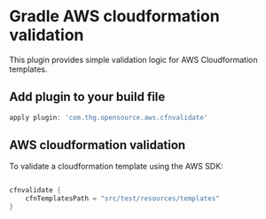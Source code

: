 # Gradle AWS cloudformation validation

This plugin provides simple validation logic for AWS Cloudformation templates.

## Add plugin to your build file
```groovy
apply plugin: 'com.thg.opensource.aws.cfnvalidate'
```

## AWS cloudformation validation
To validate a cloudformation template using the AWS SDK:
```groovy

cfnvalidate {
    cfnTemplatesPath = "src/test/resources/templates"
}
```
